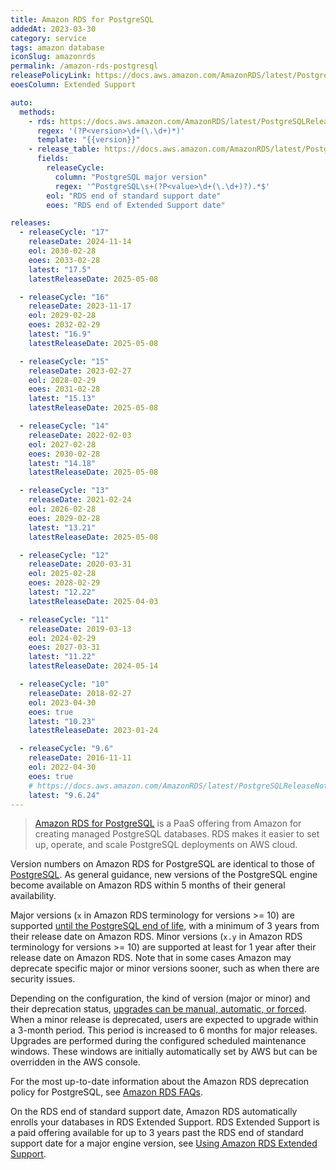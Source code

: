 ```yaml
---
title: Amazon RDS for PostgreSQL
addedAt: 2023-03-30
category: service
tags: amazon database
iconSlug: amazonrds
permalink: /amazon-rds-postgresql
releasePolicyLink: https://docs.aws.amazon.com/AmazonRDS/latest/PostgreSQLReleaseNotes/postgresql-release-calendar.html
eoesColumn: Extended Support

auto:
  methods:
    - rds: https://docs.aws.amazon.com/AmazonRDS/latest/PostgreSQLReleaseNotes/postgresql-release-calendar.html
      regex: '(?P<version>\d+(\.\d+)*)'
      template: "{{version}}"
    - release_table: https://docs.aws.amazon.com/AmazonRDS/latest/PostgreSQLReleaseNotes/postgresql-release-calendar.html
      fields:
        releaseCycle:
          column: "PostgreSQL major version"
          regex: '^PostgreSQL\s+(?P<value>\d+(\.\d+)?).*$'
        eol: "RDS end of standard support date"
        eoes: "RDS end of Extended Support date"

releases:
  - releaseCycle: "17"
    releaseDate: 2024-11-14
    eol: 2030-02-28
    eoes: 2033-02-28
    latest: "17.5"
    latestReleaseDate: 2025-05-08

  - releaseCycle: "16"
    releaseDate: 2023-11-17
    eol: 2029-02-28
    eoes: 2032-02-29
    latest: "16.9"
    latestReleaseDate: 2025-05-08

  - releaseCycle: "15"
    releaseDate: 2023-02-27
    eol: 2028-02-29
    eoes: 2031-02-28
    latest: "15.13"
    latestReleaseDate: 2025-05-08

  - releaseCycle: "14"
    releaseDate: 2022-02-03
    eol: 2027-02-28
    eoes: 2030-02-28
    latest: "14.18"
    latestReleaseDate: 2025-05-08

  - releaseCycle: "13"
    releaseDate: 2021-02-24
    eol: 2026-02-28
    eoes: 2029-02-28
    latest: "13.21"
    latestReleaseDate: 2025-05-08

  - releaseCycle: "12"
    releaseDate: 2020-03-31
    eol: 2025-02-28
    eoes: 2028-02-29
    latest: "12.22"
    latestReleaseDate: 2025-04-03

  - releaseCycle: "11"
    releaseDate: 2019-03-13
    eol: 2024-02-29
    eoes: 2027-03-31
    latest: "11.22"
    latestReleaseDate: 2024-05-14

  - releaseCycle: "10"
    releaseDate: 2018-02-27
    eol: 2023-04-30
    eoes: true
    latest: "10.23"
    latestReleaseDate: 2023-01-24

  - releaseCycle: "9.6"
    releaseDate: 2016-11-11
    eol: 2022-04-30
    eoes: true
    # https://docs.aws.amazon.com/AmazonRDS/latest/PostgreSQLReleaseNotes/postgresql-versions.html#postgresql-versions-version96
    latest: "9.6.24"
---
```


> [Amazon RDS for PostgreSQL](https://aws.amazon.com/rds/postgresql) is a PaaS offering from Amazon
> for creating managed PostgreSQL databases. RDS makes it easier to set up, operate, and scale
> PostgreSQL deployments on AWS cloud.

Version numbers on Amazon RDS for PostgreSQL are identical to those of [PostgreSQL](/postgresql).
As general guidance, new versions of the PostgreSQL engine become available on Amazon RDS within 5
months of their general availability.

Major versions (`x` in Amazon RDS terminology for versions >= 10) are supported
[until the PostgreSQL end of life](/postgresql), with a minimum of 3 years from their release date
on Amazon RDS. Minor versions (`x.y` in Amazon RDS terminology for versions >= 10) are supported at
least for 1 year after their release date on Amazon RDS. Note that in some cases Amazon may
deprecate specific major or minor versions sooner, such as when there are security issues.

Depending on the configuration, the kind of version (major or minor) and their deprecation status,
[upgrades can be manual, automatic, or forced](https://aws.amazon.com/rds/faqs/#How_do_I_control_if_and_when_the_engine_version_of_my_DB_instance_is_upgraded_to_new_supported_versions.3F).
When a minor release is deprecated, users are expected to upgrade within a 3-month period. This
period is increased to 6 months for major releases. Upgrades are performed during the configured
scheduled maintenance windows. These windows are initially automatically set by AWS but can be
overridden in the AWS console.

For the most up-to-date information about the Amazon RDS deprecation policy for PostgreSQL, see
[Amazon RDS FAQs](http://aws.amazon.com/rds/faqs/).

On the RDS end of standard support date, Amazon RDS automatically enrolls your databases in RDS Extended Support.
RDS Extended Support is a paid offering available for up to 3 years past the RDS end of standard support date for a major engine version, see
[Using Amazon RDS Extended Support](https://docs.aws.amazon.com/AmazonRDS/latest/UserGuide/extended-support.html).

